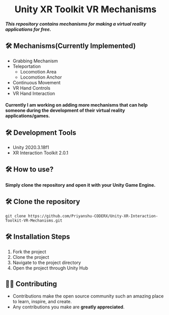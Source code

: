 # <center> Unity XR Toolkit VR Mechanisms</center>
<h5>
This repository contains mechanisms for making a virtual reality applications for free.
</h5>

## 🛠️ Mechanisms(Currently Implemented)
* Grabbing Mechanism
* Teleportation
	* Locomotion Area
	* Locomotion Anchor
* Continuous Movement
* VR Hand Controls
* VR Hand Interaction

<h4>
Currently I am working on adding more mechanisms that can help someone during the development of their virtual reality applications/games.
</h4>

## 🛠️  Development Tools
* Unity 2020.3.18f1
* XR Interaction Toolkit 2.0.1

## 🛠️ How to use?
<h4>
Simply clone the repository and open it with your Unity Game Engine.
</h4>

## 🛠️ Clone the repository
```
git clone https://github.com/Priyanshu-CODERX/Unity-XR-Interaction-Toolkit-VR-Mechanisms.git
```

## 🛠️ Installation Steps

1. Fork the project
2. Clone the project
3. Navigate to the project directory 
4. Open the project through Unity Hub

## 👨‍💻 Contributing
- Contributions make the open source community such an amazing place to learn, inspire, and create.
- Any contributions you make are **greatly appreciated**.
